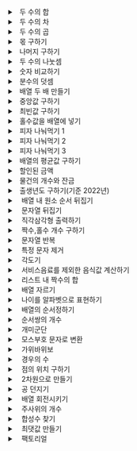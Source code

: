  <details>
  <summary>&nbsp;&nbsp;두 수의 합 </summary>
  <div>
https://github.com/nicesugi/Algorithms/blob/e1cada479f004eafaa66e3f169d624e63cd80a6a/Programmers/Lv.%200/sum_of_two_numbers.py#L1-L10
  </div>
</details>

<details>
  <summary>&nbsp;&nbsp;두 수의 차 </summary>
  <div>
https://github.com/nicesugi/Algorithms/blob/e1cada479f004eafaa66e3f169d624e63cd80a6a/Programmers/Lv.%200/minus_of_two_numbers.py#L1-L10
  </div>
</details>

<details>
  <summary>&nbsp;&nbsp;두 수의 곱 </summary>
  <div>
https://github.com/nicesugi/Algorithms/blob/e1cada479f004eafaa66e3f169d624e63cd80a6a/Programmers/Lv.%200/product_of_two_numbers.py#L1-L10
  </div>
</details>

<details>
  <summary>&nbsp;&nbsp;몫 구하기 </summary>
  <div>
https://github.com/nicesugi/Algorithms/blob/e1cada479f004eafaa66e3f169d624e63cd80a6a/Programmers/Lv.%200/find_a_share.py#L1-L10
  </div>
</details>

<details>
  <summary>&nbsp;&nbsp;나머지 구하기 </summary>
  <div>
    https://github.com/nicesugi/Algorithms/blob/e1cada479f004eafaa66e3f169d624e63cd80a6a/Programmers/Lv.%200/find_the_rest.py#L1-L10
  </div>
</details>

<details>
  <summary>&nbsp;&nbsp;두 수의 나눗셈 </summary>
  <div>
https://github.com/nicesugi/Algorithms/blob/e1cada479f004eafaa66e3f169d624e63cd80a6a/Programmers/Lv.%200/division_of_two_numbers.py#L1-L6
  </div>
</details>

<details>
  <summary>&nbsp;&nbsp;숫자 비교하기 </summary>
  <div>
https://github.com/nicesugi/Algorithms/blob/e1cada479f004eafaa66e3f169d624e63cd80a6a/Programmers/Lv.%200/compare_numbers.py#L1-L22
  </div>
</details>

<details>
  <summary>&nbsp;&nbsp;분수의 덧셈 </summary>
  <div>
https://github.com/nicesugi/Algorithms/blob/e1cada479f004eafaa66e3f169d624e63cd80a6a/Programmers/Lv.%200/sum_of_fractions.py#L1-L12
  </div>
</details>

<details>
  <summary>&nbsp;&nbsp;배열 두 배 만들기 </summary>
  <div>
https://github.com/nicesugi/Algorithms/blob/e1cada479f004eafaa66e3f169d624e63cd80a6a/Programmers/Lv.%200/doubling_an_array.py#L1-L6
  </div>
</details>

<details>
  <summary>&nbsp;&nbsp;중앙값 구하기 </summary>
  <div>
    https://github.com/nicesugi/Algorithms/blob/e1cada479f004eafaa66e3f169d624e63cd80a6a/Programmers/Lv.%200/finding_the_median.py#L1-L22
  </div>
</details>

<details>
  <summary>&nbsp;&nbsp;최빈값 구하기 </summary>
  <div>
    https://github.com/nicesugi/Algorithms/blob/e1cada479f004eafaa66e3f169d624e63cd80a6a/Programmers/Lv.%200/finding_the_most_frequent_value_and_count.py#L1-L14
  </div>
</details>

<details>
  <summary>&nbsp;&nbsp;홀수값을 배열에 넣기 </summary>
  <div>
    https://github.com/nicesugi/Algorithms/blob/e1cada479f004eafaa66e3f169d624e63cd80a6a/Programmers/Lv.%200/finding_odd_numbers.py#L1-L18
  </div>
</details>

<details>
  <summary>&nbsp;&nbsp;피자 나눠먹기 1 </summary>
  <div>
https://github.com/nicesugi/Algorithms/blob/ad87fe41f2b8a4c1fb3f48d5c3aa6e3c9a7e85ef/Programmers/Lv.%200/share_a_pizza_one.py#L1-L8
  </div>
</details>

<details>
  <summary>&nbsp;&nbsp;피자 나눠먹기 2 </summary>
  <div>
https://github.com/nicesugi/Algorithms/blob/ad87fe41f2b8a4c1fb3f48d5c3aa6e3c9a7e85ef/Programmers/Lv.%200/share_a_pizza_two.py#L1-L6
  </div>
</details>

<details>
  <summary>&nbsp;&nbsp;피자 나눠먹기 3 </summary>
  <div>
https://github.com/nicesugi/Algorithms/blob/ad87fe41f2b8a4c1fb3f48d5c3aa6e3c9a7e85ef/Programmers/Lv.%200/share_a_pizza_three.py#L1-L6
  </div>
</details>

<details>
  <summary>&nbsp;&nbsp;배열의 평균값 구하기 </summary>
  <div>
  https://github.com/nicesugi/Algorithms/blob/ad87fe41f2b8a4c1fb3f48d5c3aa6e3c9a7e85ef/Programmers/Lv.%200/average_of_array.py#L1-L4
  </div>
</details>

<details>
  <summary>&nbsp;&nbsp;할인된 금액 </summary>
  <div>
   https://github.com/nicesugi/Algorithms/blob/a79ae1e2f6e75a0106418b14341f02f7e0cee443/Programmers/Lv.%200/find_discount_amount.py#L1-L19
  </div>
</details>


<details>
  <summary>&nbsp;&nbsp;물건의 개수와 잔금 </summary>
  <div>
   https://github.com/nicesugi/Algorithms/blob/a79ae1e2f6e75a0106418b14341f02f7e0cee443/Programmers/Lv.%200/number_of_items_and_balance.py#L1-L4
  </div>
</details>

<details>
  <summary>&nbsp;&nbsp;출생년도 구하기(기준 2022년) </summary>
  <div>
   https://github.com/nicesugi/Algorithms/blob/6b8197300ee5776be27019247016207a264e4af5/Programmers/Lv.%200/age_output.py#L1-L5
  </div>
</details>

<details>
  <summary>&nbsp;&nbsp; 배열 내 원소 순서 뒤집기 </summary>
  <div>
   https://github.com/nicesugi/Algorithms/blob/b2736f4d513ac947e3b92cdfd05aecb9d5999132/Programmers/Lv.%200/reverse_%20array.py#L1-L3
  </div>
</details>

<details>
  <summary>&nbsp;&nbsp; 문자열 뒤집기 </summary>
  <div>
 https://github.com/nicesugi/Algorithms/blob/ccc91200e043e2712d5d2ebb777108993ec7147a/Programmers/Lv.%200/reversed_string.py#L1-L10
  </div>
</details>

<details>
  <summary>&nbsp;&nbsp; 직각삼각형 출력하기 </summary>
  <div>
https://github.com/nicesugi/Algorithms/blob/d7b7b87aeded6ba2e3220f99eedf8efe3dbb0ba6/Programmers/Lv.%200/print_right_triangle.py#L1-L4
  </div>
</details>

<details>
  <summary>&nbsp;&nbsp; 짝수,홀수 개수 구하기 </summary>
  <div>
https://github.com/nicesugi/Algorithms/blob/587d3e0033edf34ea95446b312fd1c019d930335/Programmers/Lv.%200/even_odd_number.py#L1-L29
   </div>
</details>

<details>
  <summary>&nbsp;&nbsp; 문자열 반복 </summary>
  <div>
https://github.com/nicesugi/Algorithms/blob/023254b4c7989acf9522aebeba3132150dd7705c/Programmers/Lv.%200/text_repeatedly.py#L1-L6
   </div>
</details>

<details>
  <summary>&nbsp;&nbsp; 특정 문자 제거 </summary>
  <div>
 https://github.com/nicesugi/Algorithms/blob/255804efa40db63ad6916706df4f348bb81f51f7/Programmers/Lv.%200/remove_specific_characters.py#L1-L12
  </div>
</details>

<details>
  <summary>&nbsp;&nbsp; 각도기 </summary>
  <div>
 https://github.com/nicesugi/Algorithms/blob/255804efa40db63ad6916706df4f348bb81f51f7/Programmers/Lv.%200/angle_classification.py#L1-L11
  </div>
</details>

<details>
  <summary>&nbsp;&nbsp; 서비스음료를 제외한 음식값 계산하기 </summary>
  <div>
 https://github.com/nicesugi/Algorithms/blob/255804efa40db63ad6916706df4f348bb81f51f7/Programmers/Lv.%200/total_price.py#L1-L6
  </div>
</details>

<details>
  <summary>&nbsp;&nbsp; 리스트 내 짝수의 합</summary>
  <div>
 https://github.com/nicesugi/Algorithms/blob/255804efa40db63ad6916706df4f348bb81f51f7/Programmers/Lv.%200/sum_of_even_numbers.py#L1-L7
  </div>
</details>

<details>
  <summary>&nbsp;&nbsp; 배열 자르기 </summary>
  <div>
 https://github.com/nicesugi/Algorithms/blob/255804efa40db63ad6916706df4f348bb81f51f7/Programmers/Lv.%200/cut_array.py#L1-L4
  </div>
</details>

<details>
  <summary>&nbsp;&nbsp; 나이를 알파벳으로 표현하기 </summary>
  <div>
 https://github.com/nicesugi/Algorithms/blob/255804efa40db63ad6916706df4f348bb81f51f7/Programmers/Lv.%200/int_return_alphabet.py#L1-L8
  </div>
</details>

<details>
  <summary>&nbsp;&nbsp; 배열의 순서정하기 </summary>
  <div>
 https://github.com/nicesugi/Algorithms/blob/255804efa40db63ad6916706df4f348bb81f51f7/Programmers/Lv.%200/setting_the_order_of_array.py#L1-L12
  </div>
</details>

<details>
  <summary>&nbsp;&nbsp; 순서쌍의 개수 </summary>
  <div>
 https://github.com/nicesugi/Algorithms/blob/255804efa40db63ad6916706df4f348bb81f51f7/Programmers/Lv.%200/number_of_ordered_pairs.py#L1-L12
  </div>
</details>

<details>
  <summary>&nbsp;&nbsp; 개미군단 </summary>
  <div>
https://github.com/nicesugi/Algorithms/blob/03421352349b03ce5b3c6930423252b6cbf4229c/Programmers/Lv.%200/ant_colony.py#L1-L9
  </div>
</details>

<details>
  <summary>&nbsp;&nbsp; 모스부호 문자로 변환 </summary>
  <div>
https://github.com/nicesugi/Algorithms/blob/0a29ab829f441fdf436ca45a4a06264209f96173/Programmers/Lv.%200/morse_code_decrypt.py#L1-L46
  </div>
</details>

<details>
  <summary>&nbsp;&nbsp; 가위바위보 </summary>
  <div>
https://github.com/nicesugi/Algorithms/blob/d564bf7d9db2c718f4106e8948eb8324a6afbf22/Programmers/Lv.%200/rock_paper_scissors.py#L1-L12
   </div>
</details>

<details>
  <summary>&nbsp;&nbsp; 경우의 수 </summary>
  <div>
https://github.com/nicesugi/Algorithms/blob/bc9cd82ff98c6595fbb962f2b03d0aeae67bb45a/Programmers/Lv.%200/number_of_cases.py#L1-L12
   </div>
</details>

<details>
  <summary>&nbsp;&nbsp; 점의 위치 구하기 </summary>
  <div>
  https://github.com/nicesugi/Algorithms/blob/83bf734a4f53acab716ba8162520ac0f1c7668e5/Programmers/Lv.%200/find_the_location_of_a_point.py#L1-L34
  </div>
</details>

<details>
  <summary>&nbsp;&nbsp; 2차원으로 만들기 </summary>
  <div>
  https://github.com/nicesugi/Algorithms/blob/83bf734a4f53acab716ba8162520ac0f1c7668e5/Programmers/Lv.%200/two_dimensional.py#L1-L11
  </div>
</details>

<details>
  <summary>&nbsp;&nbsp; 공 던지기 </summary>
  <div>
  https://github.com/nicesugi/Algorithms/blob/83bf734a4f53acab716ba8162520ac0f1c7668e5/Programmers/Lv.%200/toss_the_ball.py#L1-L10
  </div>
</details>

<details>
  <summary>&nbsp;&nbsp; 배열 회전시키기 </summary>
  <div>
  https://github.com/nicesugi/Algorithms/blob/86d8b938cb8542275b21724dbcb12e458f6e6689/Programmers/Lv.%200/rotate_the_array.py#L1-L14
  </div>
</details>

<details>
  <summary>&nbsp;&nbsp; 주사위의 개수 </summary>
  <div>
  https://github.com/nicesugi/Algorithms/blob/195dac9873086e142b950d9feb044a474f177d2a/Programmers/Lv.%200/number_of_dice.py#L1-L19
 </div>
</details>

<details>
  <summary>&nbsp;&nbsp; 합성수 찾기 </summary>
  <div>
  https://github.com/nicesugi/Algorithms/blob/195dac9873086e142b950d9feb044a474f177d2a/Programmers/Lv.%200/find_composite_numbers.py#L1-L20
 </div>
</details>

<details>
  <summary>&nbsp;&nbsp; 최댓값 만들기 </summary>
  <div>
  https://github.com/nicesugi/Algorithms/blob/195dac9873086e142b950d9feb044a474f177d2a/Programmers/Lv.%200/create_max.py#L1-L5
 </div>
</details>

<details>
  <summary>&nbsp;&nbsp; 팩토리얼 </summary>
  <div>
  https://github.com/nicesugi/Algorithms/blob/195dac9873086e142b950d9feb044a474f177d2a/Programmers/Lv.%200/factorial.py#L1-L20
 </div>
</details>
